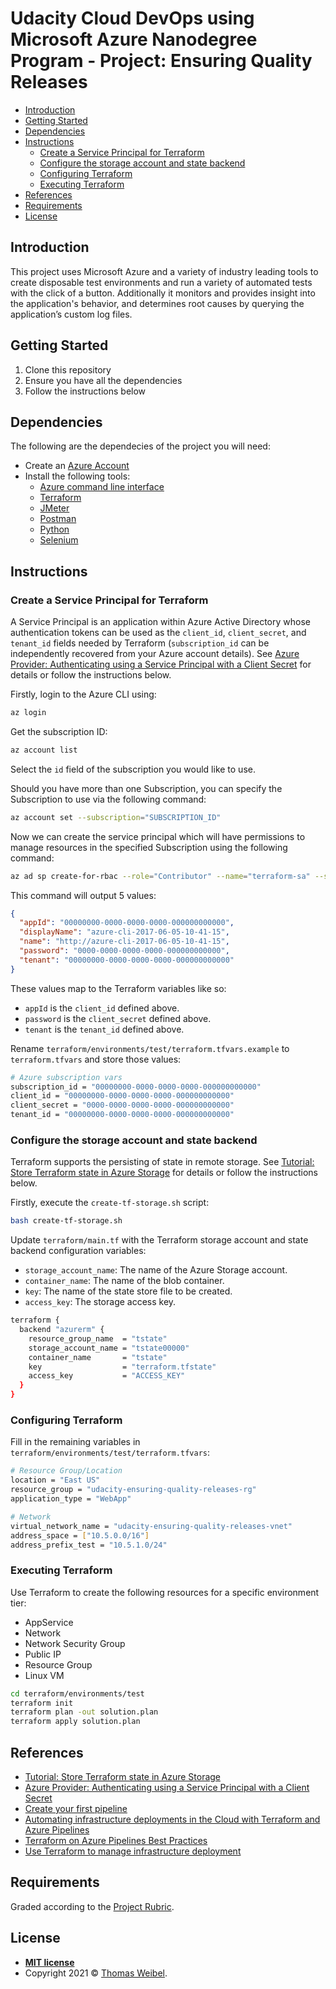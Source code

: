 # Udacity Cloud DevOps using Microsoft Azure Nanodegree Program - Project: Ensuring Quality Releases

- [Introduction](#introduction)
- [Getting Started](#getting-started)
- [Dependencies](#dependencies)
- [Instructions](#instructions)
  - [Create a Service Principal for Terraform](#create-a-service-principal-for-terraform)
  - [Configure the storage account and state backend](#configure-the-storage-account-and-state-backend)
  - [Configuring Terraform](#configuring-terraform)
  - [Executing Terraform](#executing-terraform)
- [References](#references)
- [Requirements](#requirements)
- [License](#license)

## Introduction

This project uses Microsoft Azure and a variety of industry leading tools to create disposable test environments and run a variety of automated tests with the click of a button. Additionally it monitors and provides insight into the application's behavior, and determines root causes by querying the application’s custom log files.

## Getting Started

1. Clone this repository
2. Ensure you have all the dependencies
3. Follow the instructions below

## Dependencies

The following are the dependecies of the project you will need:

- Create an [Azure Account](https://portal.azure.com)
- Install the following tools:
  - [Azure command line interface](https://docs.microsoft.com/en-us/cli/azure/install-azure-cli?view=azure-cli-latest)
  - [Terraform](https://www.terraform.io/downloads.html)
  - [JMeter](https://jmeter.apache.org/download_jmeter.cgi)
  - [Postman](https://www.postman.com/downloads/)
  - [Python](https://www.python.org/downloads/)
  - [Selenium](https://sites.google.com/a/chromium.org/chromedriver/getting-started)

## Instructions

### Create a Service Principal for Terraform

A Service Principal is an application within Azure Active Directory whose authentication tokens can be used as the `client_id`, `client_secret`, and `tenant_id` fields needed by Terraform (`subscription_id` can be independently recovered from your Azure account details). See [Azure Provider: Authenticating using a Service Principal with a Client Secret](https://registry.terraform.io/providers/hashicorp/azurerm/latest/docs/guides/service_principal_client_secret) for details or follow the instructions below.

Firstly, login to the Azure CLI using:

```bash
az login
```

Get the subscription ID:

```bash
az account list
```

Select the `id` field of the subscription you would like to use.

Should you have more than one Subscription, you can specify the Subscription to use via the following command:

```bash
az account set --subscription="SUBSCRIPTION_ID"
```

Now we can create the service principal which will have permissions to manage resources in the specified Subscription using the following command:

```bash
az ad sp create-for-rbac --role="Contributor" --name="terraform-sa" --scopes="/subscriptions/SUBSCRIPTION_ID"
```

This command will output 5 values:

```json
{
  "appId": "00000000-0000-0000-0000-000000000000",
  "displayName": "azure-cli-2017-06-05-10-41-15",
  "name": "http://azure-cli-2017-06-05-10-41-15",
  "password": "0000-0000-0000-0000-000000000000",
  "tenant": "00000000-0000-0000-0000-000000000000"
}
```

These values map to the Terraform variables like so:

- `appId` is the `client_id` defined above.
- `password` is the `client_secret` defined above.
- `tenant` is the `tenant_id` defined above.

Rename `terraform/environments/test/terraform.tfvars.example` to `terraform.tfvars` and store those values:

```bash
# Azure subscription vars
subscription_id = "00000000-0000-0000-0000-000000000000"
client_id = "00000000-0000-0000-0000-000000000000"
client_secret = "0000-0000-0000-0000-000000000000"
tenant_id = "00000000-0000-0000-0000-000000000000"
```

### Configure the storage account and state backend

Terraform supports the persisting of state in remote storage. See [Tutorial: Store Terraform state in Azure Storage](https://docs.microsoft.com/en-us/azure/developer/terraform/store-state-in-azure-storage) for details or follow the instructions below.

Firstly, execute the `create-tf-storage.sh` script:

```bash
bash create-tf-storage.sh
```

Update `terraform/main.tf` with the Terraform storage account and state backend configuration variables:

- `storage_account_name`: The name of the Azure Storage account.
- `container_name`: The name of the blob container.
- `key`: The name of the state store file to be created.
- `access_key`: The storage access key.

```bash
terraform {
  backend "azurerm" {
    resource_group_name  = "tstate"
    storage_account_name = "tstate00000"
    container_name       = "tstate"
    key                  = "terraform.tfstate"
    access_key           = "ACCESS_KEY"
  }
}
```

### Configuring Terraform

Fill in the remaining variables in `terraform/environments/test/terraform.tfvars`:

```bash
# Resource Group/Location
location = "East US"
resource_group = "udacity-ensuring-quality-releases-rg"
application_type = "WebApp"

# Network
virtual_network_name = "udacity-ensuring-quality-releases-vnet"
address_space = ["10.5.0.0/16"]
address_prefix_test = "10.5.1.0/24"
```

### Executing Terraform

Use Terraform to create the following resources for a specific environment tier:

- AppService
- Network
- Network Security Group
- Public IP
- Resource Group
- Linux VM

```bash
cd terraform/environments/test
terraform init
terraform plan -out solution.plan
terraform apply solution.plan
```

## References

- [Tutorial: Store Terraform state in Azure Storage](https://docs.microsoft.com/en-us/azure/developer/terraform/store-state-in-azure-storage)
- [Azure Provider: Authenticating using a Service Principal with a Client Secret](https://registry.terraform.io/providers/hashicorp/azurerm/latest/docs/guides/service_principal_client_secret)
- [Create your first pipeline](https://docs.microsoft.com/en-us/azure/devops/pipelines/create-first-pipeline)
- [Automating infrastructure deployments in the Cloud with Terraform and Azure Pipelines](https://azuredevopslabs.com/labs/vstsextend/terraform/)
- [Terraform on Azure Pipelines Best Practices](https://julie.io/writing/terraform-on-azure-pipelines-best-practices/)
- [Use Terraform to manage infrastructure deployment](https://docs.microsoft.com/en-us/azure/devops/pipelines/release/automate-terraform)

## Requirements

Graded according to the [Project Rubric](https://review.udacity.com/#!/rubrics/2843/view).

## License

- **[MIT license](http://opensource.org/licenses/mit-license.php)**
- Copyright 2021 © [Thomas Weibel](https://github.com/thom).
